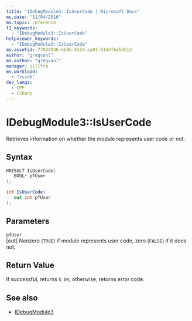 ```yaml
---
title: "IDebugModule3::IsUserCode | Microsoft Docs"
ms.date: "11/04/2016"
ms.topic: reference
f1_keywords:
  - "IDebugModule3::IsUserCode"
helpviewer_keywords:
  - "IDebugModule3::IsUserCode"
ms.assetid: 77022946-bb8b-4114-aa81-614df6e54b13
author: "gregvanl"
ms.author: "gregvanl"
manager: jillfra
ms.workload:
  - "vssdk"
dev_langs:
  - CPP
  - CSharp
---
```

# IDebugModule3::IsUserCode
Retrieves information on whether the module represents user code or not.

## Syntax

```cpp
HRESULT IsUserCode(
   BOOL* pfUser
);
```

```csharp
int IsUserCode(
   out int pfUser
);
```

## Parameters
`pfUser`\
[out] Nonzero (`TRUE`) if module represents user code, zero (`FALSE`) if it does not.

## Return Value
 If successful, returns `S_OK`; otherwise, returns error code.

## See also
- [IDebugModule3](../../../extensibility/debugger/reference/idebugmodule3.md)